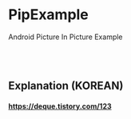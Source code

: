# PipExample
Android Picture In Picture Example

<br><br>

## Explanation (KOREAN) 
#### https://deque.tistory.com/123
